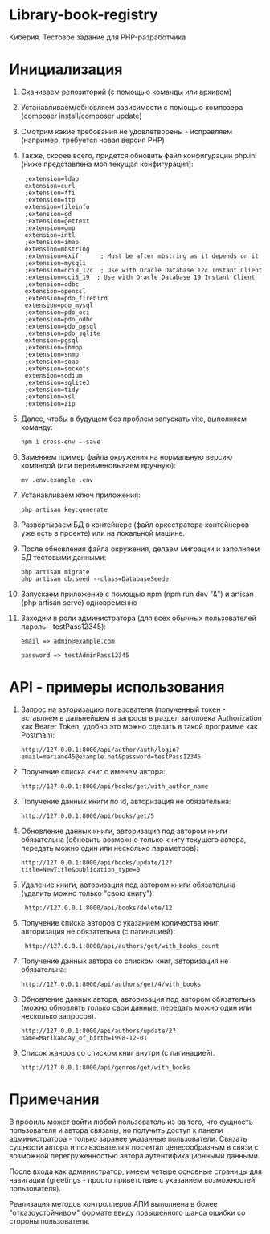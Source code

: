 # Library-book-registry
 Киберия. Тестовое задание для PHP-разработчика
# Инициализация
1) Скачиваем репозиторий (с помощью команды или архивом)
2) Устанавливаем/обновляем зависимости с помощью композера (composer install/composer update)
3) Смотрим какие требования не удовлетворены - исправляем (например, требуется новая версия PHP)
4) Также, скорее всего, придется обновить файл конфигурации php.ini (ниже представлена моя текущая конфигурация):

        ;extension=ldap
        extension=curl
        ;extension=ffi
        ;extension=ftp
        extension=fileinfo
        ;extension=gd
        ;extension=gettext
        ;extension=gmp
        extension=intl
        ;extension=imap
        extension=mbstring
        ;extension=exif      ; Must be after mbstring as it depends on it
        ;extension=mysqli
        ;extension=oci8_12c  ; Use with Oracle Database 12c Instant Client
        ;extension=oci8_19  ; Use with Oracle Database 19 Instant Client
        ;extension=odbc
        extension=openssl
        ;extension=pdo_firebird
        extension=pdo_mysql
        ;extension=pdo_oci
        ;extension=pdo_odbc
        ;extension=pdo_pgsql
        ;extension=pdo_sqlite
        extension=pgsql
        ;extension=shmop        
        ;extension=snmp        
        ;extension=soap
        ;extension=sockets
        extension=sodium
        ;extension=sqlite3
        ;extension=tidy
        ;extension=xsl
        ;extension=zip
   
5) Далее, чтобы в будущем без проблем запускать vite, выполняем команду:

       npm i cross-env --save

6) Заменяем пример файла окружения на нормальную версию командой (или переименовываем вручную):
  
       mv .env.example .env 

7) Устанавливаем ключ приложения:

       php artisan key:generate 

8) Развертываем БД в контейнере (файл оркестратора контейнеров уже есть в проекте) или на локальной машине.
9) После обновления файла окружения, делаем миграции и заполняем БД тестовыми данными:

       php artisan migrate
       php artisan db:seed --class=DatabaseSeeder

10) Запускаем приложение с помощью npm (npm run dev "&") и artisan (php artisan serve) одновременно

11) Заходим в роли администратора (для всех обычных пользователей пароль - testPass12345):

        email => admin@example.com

        password => testAdminPass12345

# API - примеры использования
1) Запрос на авторизацию пользователя (полученный токен - вставляем в дальнейшем в запросы в раздел заголовка Authorization как Bearer Token, удобно это можно сделать в такой программе как Postman):

       http://127.0.0.1:8000/api/author/auth/login?email=mariane45@example.net&password=testPass12345

2) Получение списка книг с именем автора:

       http://127.0.0.1:8000/api/books/get/with_author_name

3) Получение данных книги по id, авторизация не обязательна:

       http://127.0.0.1:8000/api/books/get/5

4) Обновление данных книги, авторизация под автором книги обязательна (обновить возможно только книгу текущего автора, передать можно один или несколько параметров):

       http://127.0.0.1:8000/api/books/update/12?title=NewTitle&publication_type=0

5) Удаление книги, авторизация под автором книги обязательна (удалить можно только "свою книгу"):
    
        http://127.0.0.1:8000/api/books/delete/12

6) Получение списка авторов с указанием количества книг, авторизация не обязательна (с пагинацией):

        http://127.0.0.1:8000/api/authors/get/with_books_count

7) Получение данных автора со списком книг, авторизация не обязательна:

       http://127.0.0.1:8000/api/authors/get/4/with_books
   
8) Обновление данных автора, авторизация под автором обязательна (можно обновлять только свои данные, передать можно один или несколько запросов).

       http://127.0.0.1:8000/api/authors/update/2?name=Marika&day_of_birth=1998-12-01

9) Список жанров со списком книг внутри (с пагинацией).

       http://127.0.0.1:8000/api/genres/get/with_books


# Примечания

В профиль может войти любой пользователь из-за того, что сущность пользователя и автора связаны, но получить доступ
к панели администратора - только заранее указанные пользователи. Связать сущности автора и пользователя я посчитал целесообразным
в связи с возможной перегруженностью автора аутентификационными данными.

После входа как администратор, имеем четыре основные страницы для навигации
(greetings - просто приветствие с указанием возможностей пользователя). 

Реализация методов контроллеров АПИ выполнена в более "отказоустойчивом" формате ввиду повышенного шанса ошибки со стороны пользователя.
